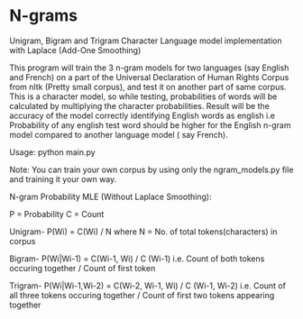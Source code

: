 # N-grams
Unigram, Bigram and Trigram Character Language model implementation with Laplace (Add-One Smoothing)

This program will train the 3 n-gram models for two languages (say English and French) on a part of the Universal Declaration of Human Rights Corpus from nltk (Pretty small corpus), and test it on another part of same corpus. This is a character model, so while testing, probabilities of words will be calculated by multiplying the character probabilities. Result will be the accuracy of the model correctly identifying English words as english i.e Probability of any english test word should be higher for the English n-gram model compared to another language model ( say French).

Usage:
python main.py

Note:  You can train your own corpus by using only the ngram_models.py file and training it your own way.


N-gram Probability MLE (Without Laplace Smoothing):

P = Probability
C = Count

Unigram-
P(Wi) = C(Wi) / N           where N = No. of total tokens(characters) in corpus

Bigram-
P(Wi|Wi-1) = C(Wi-1, Wi) / C (Wi-1) 
i.e. Count of both tokens occuring together / Count of first token

Trigram-
P(Wi|Wi-1,Wi-2) = C(Wi-2, Wi-1, Wi) / C (Wi-1, Wi-2) 
i.e. Count of all three tokens occuring together / Count of first two tokens appearing together
